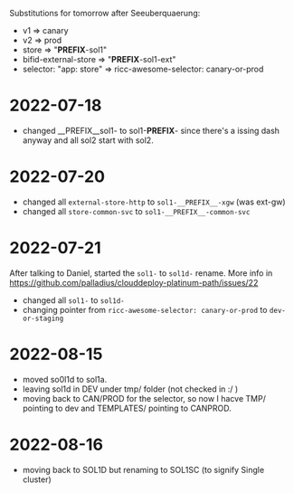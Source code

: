 Substitutions for tomorrow after Seeuberquaerung:

* v1 => canary
* v2 => prod
* store => "__PREFIX__-sol1"
* bifid-external-store => "__PREFIX__-sol1-ext"
* selector: "app: store" => ricc-awesome-selector: canary-or-prod

# 2022-07-18

* changed __PREFIX__sol1- to sol1-__PREFIX__- since there's a issing dash anyway and all sol2 start with sol2.

# 2022-07-20

* changed all `external-store-http` to `sol1-__PREFIX__-xgw` (was ext-gw)
* changed all `store-common-svc` to `sol1-__PREFIX__-common-svc`

# 2022-07-21

After talking to Daniel, started the `sol1-` to `sol1d-` rename.
More info in https://github.com/palladius/clouddeploy-platinum-path/issues/22

* changed all `sol1-` to `sol1d-`
* changing pointer from `ricc-awesome-selector: canary-or-prod` to `dev-or-staging`

# 2022-08-15

* moved so0l1d to sol1a.
* leaving sol1d in DEV under tmp/ folder (not checked in :/ )
* moving back to CAN/PROD for the selector, so now I hacve TMP/ pointing to dev and TEMPLATES/ pointing to CANPROD.

# 2022-08-16

* moving back to SOL1D but renaming to SOL1SC (to signify Single cluster)
